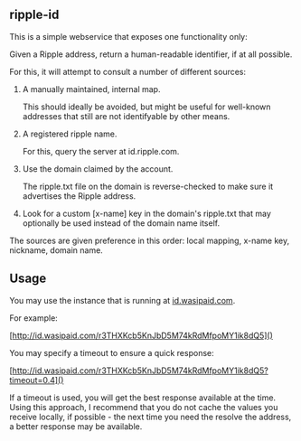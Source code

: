 ripple-id
---------

This is a simple webservice that exposes one functionality only:

Given a Ripple address, return a human-readable identifier, if at all possible.

For this, it will attempt to consult a number of different sources:

1. A manually maintained, internal map.

   This should ideally be avoided, but might be useful for well-known
   addresses that still are not identifyable by other means.

2. A registered ripple name.

   For this, query the server at id.ripple.com.

3. Use the domain claimed by the account.

   The ripple.txt file on the domain is reverse-checked to make sure it
   advertises the Ripple address.

4. Look for a custom [x-name] key in the domain's ripple.txt that may
   optionally be used instead of the domain name itself.

The sources are given preference in this order:  local mapping, x-name key,
nickname, domain name.


Usage
-----

You may use the instance that is running at [id.wasipaid.com](id.wasipaid.com).

For example:

   [http://id.wasipaid.com/r3THXKcb5KnJbD5M74kRdMfpoMY1ik8dQ5]()

You may specify a timeout to ensure a quick response:

   [http://id.wasipaid.com/r3THXKcb5KnJbD5M74kRdMfpoMY1ik8dQ5?timeout=0.4]()

If a timeout is used, you will get the best response available at the time. Using
this approach, I recommend that you do not cache the values you receive locally,
if possible - the next time you need the resolve the address, a better response
may be available.
